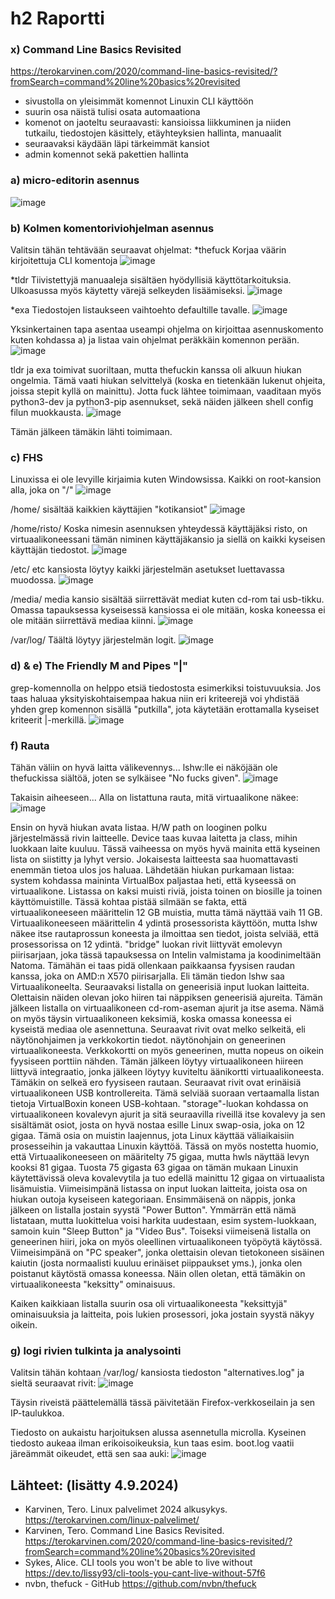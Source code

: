 # h2 Raportti
### x) Command Line Basics Revisited
https://terokarvinen.com/2020/command-line-basics-revisited/?fromSearch=command%20line%20basics%20revisited

* sivustolla on yleisimmät komennot Linuxin CLI käyttöön
* suurin osa näistä tulisi osata automaationa
* komenot on jaoteltu seuraavasti: kansioissa liikkuminen ja niiden tutkailu, tiedostojen käsittely, etäyhteyksien hallinta, manuaalit
* seuraavaksi käydään läpi tärkeimmät kansiot
* admin komennot sekä pakettien hallinta 

### a) micro-editorin asennus
![image](https://github.com/user-attachments/assets/7485b34d-f614-4e58-8e49-94719c57008a)

### b) Kolmen komentoriviohjelman asennus
Valitsin tähän tehtävään seuraavat ohjelmat:
*thefuck
Korjaa väärin kirjoitettuja CLI komentoja
![image](https://github.com/user-attachments/assets/db398715-c12b-4fc7-a2ac-b9fed483ce9e)

*tldr
Tiivistettyjä manuaaleja sisältäen hyödyllisiä käyttötarkoituksia. Ulkoasussa myös käytetty värejä selkeyden lisäämiseksi.
![image](https://github.com/user-attachments/assets/3c2d99a6-7ac9-4385-a622-0e03944ea4b9)

*exa
Tiedostojen listaukseen vaihtoehto defaultille tavalle.
![image](https://github.com/user-attachments/assets/efa10483-f765-4cc2-afd3-8c688e0728a1)

Yksinkertainen tapa asentaa useampi ohjelma on kirjoittaa asennuskomento kuten kohdassa a) ja listaa vain ohjelmat peräkkäin komennon perään.
![image](https://github.com/user-attachments/assets/150dddb9-857d-4270-b148-fae01ecde030)

tldr ja exa toimivat suoriltaan, mutta thefuckin kanssa oli alkuun hiukan ongelmia. Tämä vaati hiukan selvittelyä (koska en tietenkään lukenut ohjeita, joissa stepit kyllä on mainittu). 
Jotta fuck lähtee toimimaan, vaaditaan myös python3-dev ja python3-pip asennukset, sekä näiden jälkeen shell config filun muokkausta.
![image](https://github.com/user-attachments/assets/31bae058-ea2c-4bde-8067-69eb682124d1)

Tämän jälkeen tämäkin lähti toimimaan. 

### c) FHS
Linuxissa ei ole levyille kirjaimia kuten Windowsissa. Kaikki on root-kansion alla, joka on "/"
![image](https://github.com/user-attachments/assets/cb7873fd-0976-4c4c-ae4a-525617a4911a)

/home/
sisältää kaikkien käyttäjien "kotikansiot"
![image](https://github.com/user-attachments/assets/7c3b2a9a-ef03-4c44-b95e-fd439ede3271)

/home/risto/
Koska nimesin asennuksen yhteydessä käyttäjäksi risto, on virtuaalikoneessani tämän niminen käyttäjäkansio ja siellä on kaikki kyseisen käyttäjän tiedostot.
![image](https://github.com/user-attachments/assets/f64e0a66-5ebf-4b89-a6c3-49a840f4419a)

/etc/
etc kansiosta löytyy kaikki järjestelmän asetukset luettavassa muodossa.
![image](https://github.com/user-attachments/assets/f129dd00-1dbc-41b9-8221-24bdab17c604)

/media/
media kansio sisältää siirrettävät mediat kuten cd-rom tai usb-tikku. Omassa tapauksessa kyseisessä kansiossa ei ole mitään, koska koneessa ei ole mitään siirrettävä mediaa kiinni.
![image](https://github.com/user-attachments/assets/1eaa9a97-f3de-4f4a-bf32-403998b17b41)

/var/log/
Täältä löytyy järjestelmän logit.
![image](https://github.com/user-attachments/assets/9650c475-42cc-4eb1-8abc-9fbf2cb02463)

### d) & e) The Friendly M and Pipes "|"
grep-komennolla on helppo etsiä tiedostosta esimerkiksi toistuvuuksia. Jos taas haluaa yksityiskohtaisempaa hakua niin eri kriteerejä voi yhdistää yhden grep komennon sisällä "putkilla", jota käytetään erottamalla kyseiset kriteerit |-merkillä.
![image](https://github.com/user-attachments/assets/2ccb9138-0664-4209-a900-fb315a02b0ca)

### f) Rauta
Tähän väliin on hyvä laitta välikevennys... 
lshw:lle ei näköjään ole thefuckissa siältöä, joten se sylkäisee "No fucks given".
![image](https://github.com/user-attachments/assets/157ff81a-1185-46d3-964b-e467a0b5e986)

Takaisin aiheeseen... Alla on listattuna rauta, mitä virtuaalikone näkee:
![image](https://github.com/user-attachments/assets/8486747a-dca8-46fd-85b1-48fed2535885)

Ensin on hyvä hiukan avata listaa. H/W path on looginen polku järjestelmässä rivin laitteelle. Device taas kuvaa laitetta ja class, mihin luokkaan laite kuuluu. Tässä vaiheessa on myös hyvä mainita että kyseinen lista on siistitty ja lyhyt versio. Jokaisesta laitteesta saa huomattavasti enemmän tietoa ulos jos haluaa.
Lähdetään hiukan purkamaan listaa:
system kohdassa maininta VirtualBox paljastaa heti, että kyseessä on virtuaalikone. Listassa on kaksi muisti riviä, joista toinen on biosille ja toinen käyttömuistille. Tässä kohtaa pistää silmään se fakta, että virtuaalikoneeseen määrittelin 12 GB muistia, mutta tämä näyttää vaih 11 GB.
Virtuaalikoneeseen määrittelin 4 ydintä prosessorista käyttöön, mutta lshw näkee itse rautaprossun koneesta ja ilmoittaa sen tiedot, joista selviää, että prosessorissa on 12 ydintä.
"bridge" luokan rivit liittyvät emolevyn piirisarjaan, joka tässä tapauksessa on Intelin valmistama ja koodinimeltään Natoma. Tämähän ei taas pidä ollenkaan paikkaansa fyysisen raudan kanssa, joka on AMD:n X570 piirisarjalla. Eli tämän tiedon lshw saa Virtuaalikoneelta.
Seuraavaksi listalla on geneerisiä input luokan laitteita. Olettaisin näiden olevan joko hiiren tai näppiksen geneerisiä ajureita.
Tämän jälkeen listalla on virtuaalikoneen cd-rom-aseman ajurit ja itse asema. Nämä on myös täysin virtuaalikoneen keksimiä, koska omassa koneessa ei kyseistä mediaa ole asennettuna.
Seuraavat rivit ovat melko selkeitä, eli näytönohjaimen ja verkkokortin tiedot. näytönohjain on geneerinen virtuaalikoneesta. Verkkokortti on myös geneerinen, mutta nopeus on oikein fyysiseen porttiin nähden. 
Tämän jälkeen löytyy virtuaalikoneen hiireen liittyvä integraatio, jonka jälkeen löytyy kuviteltu äänikortti virtuaalikoneesta. Tämäkin on selkeä ero fyysiseen rautaan.
Seuraavat rivit ovat erinäisiä virtuaalikoneen USB kontrollereita. Tämä selviää suoraan vertaamalla listan tietoja VirtualBoxin koneen USB-kohtaan.
"storage"-luokan kohdassa on virtuaalikoneen kovalevyn ajurit ja sitä seuraavilla riveillä itse kovalevy ja sen sisältämät osiot, josta on hyvä nostaa esille Linux swap-osia, joka on 12 gigaa. Tämä osia on muistin laajennus, jota Linux käyttää väliaikaisiin prosesseihin ja vakauttaa Linuxin käyttöä. Tässä on myös nostetta huomio, että Virtuaalikoneeseen on määritelty 75 gigaa, mutta hwls näyttää levyn kooksi 81 gigaa. Tuosta 75 gigasta 63 gigaa on tämän mukaan Linuxin käytettävissä oleva kovalevytila ja tuo edellä mainittu 12 gigaa on virtuaalista lisämuistia.
Viimeisimpänä listassa on input luokan laitteita, joista osa on hiukan outoja kyseiseen kategoriaan. Ensimmäisenä on näppis, jonka jälkeen on listalla jostain syystä "Power Button". Ymmärrän että nämä listataan, mutta luokittelua voisi harkita uudestaan, esim system-luokkaan, samoin kuin "Sleep Button" ja "Video Bus". Toiseksi viimeisenä listalla on geneerinen hiiri, joka on myös oleellinen virtuaalikoneen työpöytä käytössä. Viimeisimpänä on "PC speaker", jonka olettaisin olevan tietokoneen sisäinen kaiutin (josta normaalisti kuuluu erinäiset piippaukset yms.), jonka olen poistanut käytöstä omassa koneessa. Näin ollen oletan, että tämäkin on virtuaalikoneesta "keksitty" ominaisuus.

Kaiken kaikkiaan listalla suurin osa oli virtuaalikoneesta "keksittyjä" ominaisuuksia ja laitteita, pois lukien prosessori, joka jostain syystä näkyy oikein.

### g) logi rivien tulkinta ja analysointi

Valitsin tähän kohtaan /var/log/ kansiosta tiedoston "alternatives.log" ja sieltä seuraavat rivit:
![image](https://github.com/user-attachments/assets/b59738eb-27e7-463c-ade0-ad04b5f35fe4)

Täysin riveistä päättelemällä tässä päivitetään Firefox-verkkoseilain ja sen IP-taulukkoa. 

Tiedosto on aukaistu harjoituksen alussa asennetulla microlla. Kyseinen tiedosto aukeaa ilman erikoisoikeuksia, kun taas esim. boot.log vaatii järeämmät oikeudet, että sen saa auki:
![image](https://github.com/user-attachments/assets/fb67cfab-6341-4ff2-83ad-36321e00dcdf)

## Lähteet: (lisätty 4.9.2024)
- Karvinen, Tero. Linux palvelimet 2024 alkusykys. https://terokarvinen.com/linux-palvelimet/
- Karvinen, Tero. Command Line Basics Revisited. https://terokarvinen.com/2020/command-line-basics-revisited/?fromSearch=command%20line%20basics%20revisited
- Sykes, Alice. CLI tools you won't be able to live without https://dev.to/lissy93/cli-tools-you-cant-live-without-57f6
- nvbn, thefuck - GitHub https://github.com/nvbn/thefuck

